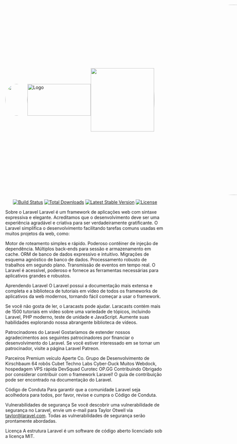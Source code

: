 <div style="display: flex; align-items: center;">
  <img src="https://github.com/abraao69/abraao69-portfolio-abraao/blob/master/testinho/portfolio/1679067787215.jpeg" width="70" height="100" style="border-radius: 100%;">
  <img src="https://github.com/abraao69/ApiRestful-teste/blob/main/logo.png" alt="Logo" width="200" height="100">
  <br><br>
    <p align="center"><a href="https://laravel.com" target="_blank"><img src="https://raw.githubusercontent.com/laravel/art/master/logo-lockup/5%20SVG/2%20CMYK/1%20Full%20Color/laravel-logolockup-cmyk-red.svg" width="200"></a></p>
    <br>
      <img src="https://www.devmedia.com.br/arquivos/cursos/curso_laravel-authentication-usando-o-seu-banco-na-autenticacao_2186.png" alt="Logo" width="1000" height="600" style="border-radius: 600%;">


</div>


<p align="center">
<a href="https://travis-ci.org/laravel/framework"><img src="https://travis-ci.org/laravel/framework.svg" alt="Build Status"></a>
<a href="https://packagist.org/packages/laravel/framework"><img src="https://img.shields.io/packagist/dt/laravel/framework" alt="Total Downloads"></a>
<a href="https://packagist.org/packages/laravel/framework"><img src="https://img.shields.io/packagist/v/laravel/framework" alt="Latest Stable Version"></a>
<a href="https://packagist.org/packages/laravel/framework"><img src="https://img.shields.io/packagist/l/laravel/framework" alt="License"></a>
</p>

Sobre o Laravel
Laravel é um framework de aplicações web com sintaxe expressiva e elegante. Acreditamos que o desenvolvimento deve ser uma experiência agradável e criativa para ser verdadeiramente gratificante. O Laravel simplifica o desenvolvimento facilitando tarefas comuns usadas em muitos projetos da web, como:

Motor de roteamento simples e rápido.
Poderoso contêiner de injeção de dependência.
Múltiplos back-ends para sessão e armazenamento em cache.
ORM de banco de dados expressivo e intuitivo.
Migrações de esquema agnóstico de banco de dados.
Processamento robusto de trabalhos em segundo plano.
Transmissão de eventos em tempo real.
O Laravel é acessível, poderoso e fornece as ferramentas necessárias para aplicativos grandes e robustos.

Aprendendo Laravel
O Laravel possui a documentação mais extensa e completa e a biblioteca de tutoriais em vídeo de todos os frameworks de aplicativos da web modernos, tornando fácil começar a usar o framework.

Se você não gosta de ler, o Laracasts pode ajudar. Laracasts contém mais de 1500 tutoriais em vídeo sobre uma variedade de tópicos, incluindo Laravel, PHP moderno, teste de unidade e JavaScript. Aumente suas habilidades explorando nossa abrangente biblioteca de vídeos.

Patrocinadores do Laravel
Gostaríamos de estender nossos agradecimentos aos seguintes patrocinadores por financiar o desenvolvimento do Laravel. Se você estiver interessado em se tornar um patrocinador, visite a página Laravel Patreon.

Parceiros Premium
veículo
Aperte Co.
Grupo de Desenvolvimento de Kirschbaum
64 robôs
Cubet Techno Labs
Cyber-Duck
Muitos
Webdock, hospedagem VPS rápida
DevSquad
Curotec
OP.GG
Contribuindo
Obrigado por considerar contribuir com o framework Laravel! O guia de contribuição pode ser encontrado na documentação do Laravel.

Código de Conduta
Para garantir que a comunidade Laravel seja acolhedora para todos, por favor, revise e cumpra o Código de Conduta.

Vulnerabilidades de segurança
Se você descobrir uma vulnerabilidade de segurança no Laravel, envie um e-mail para Taylor Otwell via taylor@laravel.com. Todas as vulnerabilidades de segurança serão prontamente abordadas.

Licença
A estrutura Laravel é um software de código aberto licenciado sob a licença MIT.

